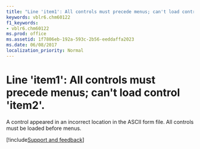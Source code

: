 ```yaml
---
title: "Line 'item1': All controls must precede menus; can't load control 'item2'."
keywords: vblr6.chm60122
f1_keywords:
- vblr6.chm60122
ms.prod: office
ms.assetid: 1f7806eb-192a-593c-2b56-eeddaffa2023
ms.date: 06/08/2017
localization_priority: Normal
---
```



# Line 'item1': All controls must precede menus; can't load control 'item2'.

A control appeared in an incorrect location in the ASCII form file. All controls must be loaded before menus.

[!include[Support and feedback](~/includes/feedback-boilerplate.md)]